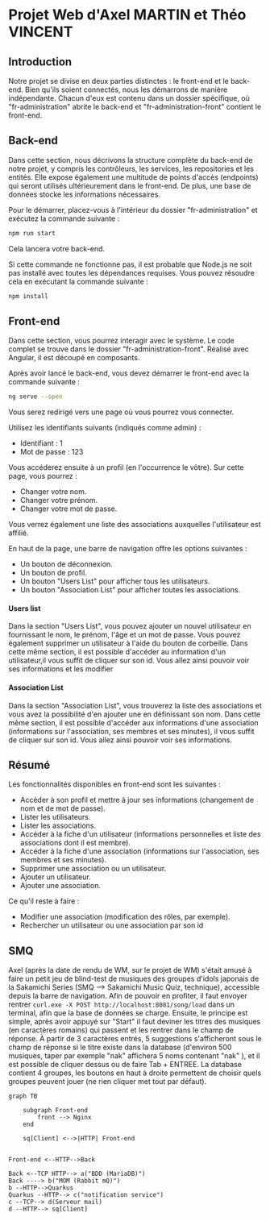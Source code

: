 # Projet Web d'Axel MARTIN et Théo VINCENT

## Introduction
Notre projet se divise en deux parties distinctes : le front-end et le back-end. Bien qu'ils soient connectés, nous les démarrons de manière indépendante. Chacun d'eux est contenu dans un dossier spécifique, où "fr-administration" abrite le back-end et "fr-administration-front" contient le front-end.

## Back-end
Dans cette section, nous décrivons la structure complète du back-end de notre projet, y compris les contrôleurs, les services, les repositories et les entités. Elle expose également une multitude de points d'accès (endpoints) qui seront utilisés ultérieurement dans le front-end. De plus, une base de données stocke les informations nécessaires.

Pour le démarrer, placez-vous à l'intérieur du dossier "fr-administration" et exécutez la commande suivante :

```bash
npm run start
```

Cela lancera votre back-end.

Si cette commande ne fonctionne pas, il est probable que Node.js ne soit pas installé avec toutes les dépendances requises. Vous pouvez résoudre cela en exécutant la commande suivante :
```bash
npm install
```

## Front-end

Dans cette section, vous pourrez interagir avec le système. Le code complet se trouve dans le dossier "fr-administration-front". Réalisé avec Angular, il est découpé en composants.

Après avoir lancé le back-end, vous devez démarrer le front-end avec la commande suivante :

```bash
ng serve --open
```
Vous serez redirigé vers une page où vous pourrez vous connecter.

Utilisez les identifiants suivants (indiqués comme admin) :

* Identifiant : 1
* Mot de passe : 123

Vous accéderez ensuite à un profil (en l'occurrence le vôtre). Sur cette page, vous pourrez :

* Changer votre nom.
* Changer votre prénom.
* Changer votre mot de passe.

Vous verrez également une liste des associations auxquelles l'utilisateur est affilié.

En haut de la page, une barre de navigation offre les options suivantes :

* Un bouton de déconnexion.
* Un bouton de profil.
* Un bouton "Users List" pour afficher tous les utilisateurs.
* Un bouton "Association List" pour afficher toutes les associations.

#### Users list
Dans la section "Users List", vous pouvez ajouter un nouvel utilisateur en fournissant le nom, le prénom, l'âge et un mot de passe. Vous pouvez également supprimer un utilisateur à l'aide du bouton de corbeille.
Dans cette même section, il est possible d'accéder au information d'un utilisateur,il vous suffit de cliquer sur son id. Vous allez ainsi pouvoir voir ses informations et les modifier

#### Association List
Dans la section "Association List", vous trouverez la liste des associations et vous avez la possibilité d'en ajouter une en définissant son nom.
Dans cette même section, il est possible d'accéder aux informations d'une association (informations sur l'association, ses membres et ses minutes), il vous suffit de cliquer sur son id. Vous allez ainsi pouvoir voir ses informations.

## Résumé

Les fonctionnalités disponibles en front-end sont les suivantes :

* Accéder à son profil et mettre à jour ses informations (changement de nom et de mot de passe).
* Lister les utilisateurs.
* Lister les associations.
* Accéder à la fiche d'un utilisateur (informations personnelles et liste des associations dont il est membre).
* Accéder à la fiche d'une association (informations sur l'association, ses membres et ses minutes).
* Supprimer une association ou un utilisateur.
* Ajouter un utilisateur.
* Ajouter une association.

Ce qu'il reste à faire :

* Modifier une association (modification des rôles, par exemple).
* Rechercher un utilisateur ou une association par son id

## SMQ


Axel (après la date de rendu de WM, sur le projet de WM) s'était amusé à faire un petit jeu de blind-test de musiques des groupes d'idols japonais de la Sakamichi Series (SMQ --> Sakamichi Music Quiz, technique), accessible depuis la barre de navigation. 
Afin de pouvoir en profiter, il faut envoyer rentrer `curl.exe -X POST http://localhost:8081/song/load` dans un terminal, afin que la base de données se charge. Ensuite, le principe est simple, après avoir appuyé sur "Start" il faut deviner les titres des musiques (en caractères romains) qui passent et les rentrer dans le champ de réponse. À partir de 3 caractères entrés, 5 suggestions s'afficheront sous le champ de réponse si le titre existe dans la database (d'environ 500 musiques, taper par exemple "nak" affichera 5 noms contenant "nak" ), et il est possible de cliquer dessus ou de faire Tab + ENTREE.
La database contient 4 groupes, les boutons en haut à droite permettent de choisir quels groupes peuvent jouer (ne rien cliquer met tout par défaut).



```mermaid
graph TB

    subgraph Front-end
        front --> Nginx
    end

    sq[Client] <-->|HTTP| Front-end

    
Front-end <--HTTP-->Back

Back <--TCP HTTP--> a("BDD (MariaDB)")
Back ----> b("MOM (Rabbit mQ)")
b --HTTP-->Quarkus
Quarkus --HTTP--> c("notification service")
c --TCP--> d(Serveur mail)
d --HTTP--> sq[Client]


```



